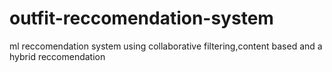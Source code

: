 # outfit-reccomendation-system
ml reccomendation system using collaborative filtering,content based and  a hybrid reccomendation

